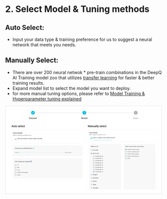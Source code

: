# 2. Select Model & Tuning methods

## Auto Select:

* &#x20;Input your data type & training preference for us to suggest a neural network that meets you needs.

## Manually Select:

* There are over 200 neural netwok \* pre-train combinations in the DeepQ AI Training model zoo that utilizes [transfer learning](../../working-flow-1/what-is-deep-learning.md#what-is-transfer-learning) for faster & better training results.
* Expand model list to select the model you want to deploy.
* for more manual tuning options, please refer to [Model Training & Hyperparameter tuning explained](../model-training-and-hyperparameter-tuning-explained.md)

![](../../.gitbook/assets/con-4-1-2-1.png)
